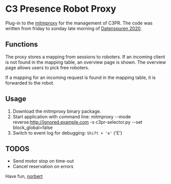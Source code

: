 # C3 Presence Robot Proxy
Plug-in to the [mitmproxy](https://mitmproxy.org) for the management of C3PR. The code was written from friday to sonday late morning of [Datenspuren 2020](https://datenspuren.de/2020).

## Functions

The proxy stores a mapping from sessions to roboters. If an incoming client is not found in the mapping table, an overview page is shown. The overview page allows users to pick free roboters.

If a mapping for an incoming request is found in the mapping table, it is forwarded to the robot.

## Usage

1. Download the mitmproxy binary package.
2. Start application with command line:
   mitmproxy --mode reverse:http://ignored.example.com -s c3pr-selector.py --set block_global=false
3. Switch to event log for debugging:
   `Shift + 'e'` ('E')

## TODOS

- Send motor stop on time-out
- Cancel reservation on errors

Have fun, [norbert](https://wiki.c3d2.de/Benutzer:Norbert)
